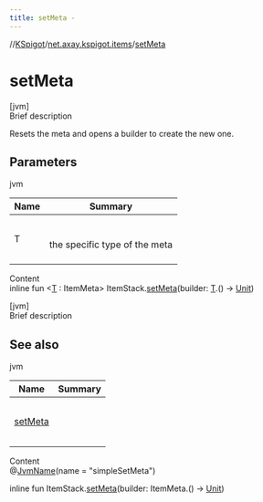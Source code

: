 ```yaml
---
title: setMeta -
---
```

//[KSpigot](../index.md)/[net.axay.kspigot.items](index.md)/[setMeta](set-meta.md)



# setMeta  
[jvm]  
Brief description  


Resets the meta and opens a builder to create the new one.



## Parameters  
  
jvm  
  
|  Name|  Summary| 
|---|---|
| T| <br><br>the specific type of the meta<br><br>
  
  
Content  
inline fun <[T](set-meta.md) : ItemMeta> ItemStack.[setMeta](set-meta.md)(builder: [T](set-meta.md).() -> [Unit](https://kotlinlang.org/api/latest/jvm/stdlib/kotlin/-unit/index.html))  


[jvm]  
Brief description  


## See also  
  
jvm  
  
|  Name|  Summary| 
|---|---|
| [setMeta](set-meta.md)| <br><br><br><br>
  
  
Content  
@[JvmName](https://kotlinlang.org/api/latest/jvm/stdlib/kotlin.jvm/-jvm-name/index.html)(name = "simpleSetMeta")  
  
inline fun ItemStack.[setMeta](set-meta.md)(builder: ItemMeta.() -> [Unit](https://kotlinlang.org/api/latest/jvm/stdlib/kotlin/-unit/index.html))  



